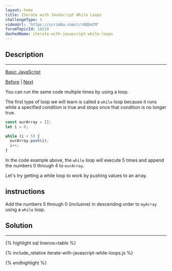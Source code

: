 ```yaml
---
layout: home
title: Iterate with JavaScript While Loops
challengeType: 1
videoUrl: 'https://scrimba.com/c/c8QbnCM'
forumTopicId: 18220
dashedName: iterate-with-javascript-while-loops
---
```


<div class="row">
<div class="columnStmt" markdown="1">

## Description
------

[Basic JavaScript](./README.md) 

[Before](./record-collection.md)  | [Next](./iterate-with-javascript-for-loops.md) 

You can run the same code multiple times by using a loop.

The first type of loop we will learn is called a `while` loop because it runs while a specified condition is true and stops once that condition is no longer true.

```js
const ourArray = [];
let i = 0;

while (i < 5) {
  ourArray.push(i);
  i++;
}
```

In the code example above, the `while` loop will execute 5 times and append the numbers 0 through 4 to `ourArray`.

Let's try getting a while loop to work by pushing values to an array.

##  instructions 

Add the numbers 5 through 0 (inclusive) in descending order to `myArray` using a `while` loop.

</div>
<div class="columnSol" markdown="1">

## Solution
------

{% highlight sql linenos=table %}

{% include_relative iterate-with-javascript-while-loops.js %}

{% endhighlight %}

</div>
</div>

